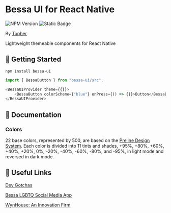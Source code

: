 # Bessa UI for React Native

![NPM Version](https://img.shields.io/npm/v/bessa-ui)
![Static Badge](https://img.shields.io/badge/PRs_Welcome!-blue)

By [Topher](https://www.linkedin.com/in/topherjamesknoll/)

Lightweight themeable components for React Native

## 🎉 Getting Started

```npm install bessa-ui```

```javascript
import { BessaButton } from "bessa-ui/src";
```

```javascript
<BessaUIProvider theme={{}}>
    <BessaButton colorScheme={"blue"} onPress={() => {}}>Button</BessaButton>
</BessaUIProvider>
```

## 📖 Documentation

### Colors

22 base colors, represented by 500, are based on the [Preline Design System](https://www.figma.com/community/file/1426768828937610338). Each color is divided into 11 tints and shades, +95%, +80%, +60%, +40%, +20%, 0%, -20%, -40%, -60%, -80%, and -95%, in light mode and reversed in dark mode.

## 🔗 Useful Links

[Dev Gotchas](https://devgotchas.com)

[Bessa LGBTQ Social Media App](https://getbessa.com)

[WynHouse: An Innovation Firm](https://www.wynhouse.co/)
